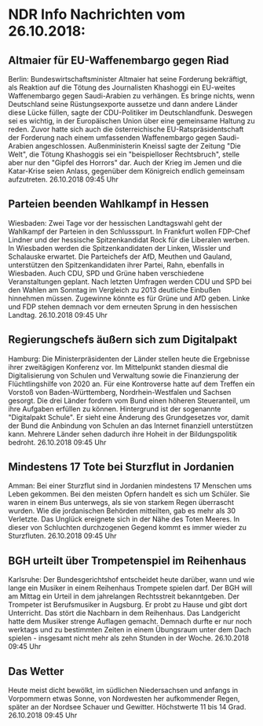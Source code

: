 # NDR Info Nachrichten vom 26.10.2018:


## Altmaier für EU-Waffenembargo gegen Riad
Berlin: Bundeswirtschaftsminister Altmaier hat seine Forderung bekräftigt, als Reaktion auf die Tötung des Journalisten Khashoggi ein EU-weites Waffenembargo gegen Saudi-Arabien zu verhängen. Es bringe nichts, wenn Deutschland seine Rüstungsexporte aussetze und dann andere Länder diese Lücke füllen, sagte der CDU-Politiker im Deutschlandfunk. Deswegen sei es wichtig, in der Europäischen Union über eine gemeinsame Haltung zu reden. Zuvor hatte sich auch die österreichische EU-Ratspräsidentschaft der Forderung nach einem umfassenden Waffenembargo gegen Saudi-Arabien angeschlossen. Außenministerin Kneissl sagte der Zeitung "Die Welt", die Tötung Khashoggis sei ein "beispielloser Rechtsbruch", stelle aber nur den "Gipfel des Horrors" dar. Auch der Krieg im Jemen und die Katar-Krise seien Anlass, gegenüber dem Königreich endlich gemeinsam aufzutreten. 26.10.2018 09:45 Uhr 

## Parteien beenden Wahlkampf in Hessen
Wiesbaden: Zwei Tage vor der hessischen Landtagswahl geht der Wahlkampf der Parteien in den Schlussspurt. In Frankfurt wollen FDP-Chef Lindner und der hessische Spitzenkandidat Rock für die Liberalen werben. In Wiesbaden werden die Spitzenkandidaten der Linken, Wissler und Schalauske erwartet. Die Parteichefs der AfD, Meuthen und Gauland, unterstützen den Spitzenkandidaten ihrer Partei, Rahn, ebenfalls in Wiesbaden. Auch CDU, SPD und Grüne haben verschiedene Veranstaltungen geplant. Nach letzten Umfragen werden CDU und SPD bei den Wahlen am Sonntag im Vergleich zu 2013 deutliche Einbußen hinnehmen müssen. Zugewinne könnte es für Grüne und AfD geben. Linke und FDP stehen demnach vor dem erneuten Sprung in den hessischen Landtag. 26.10.2018 09:45 Uhr 

## Regierungschefs äußern sich zum Digitalpakt
Hamburg: Die Ministerpräsidenten der Länder stellen heute die Ergebnisse ihrer zweitägigen Konferenz vor. Im Mittelpunkt standen diesmal die Digitalisierung von Schulen und Verwaltung sowie die Finanzierung der Flüchtlingshilfe von 2020 an. Für eine Kontroverse hatte auf dem Treffen ein Vorstoß von Baden-Württemberg, Nordrhein-Westfalen und Sachsen gesorgt. Die drei Länder fordern vom Bund einen höheren Steueranteil, um ihre Aufgaben erfüllen zu können. Hintergrund ist der sogenannte "Digitalpakt Schule". Er sieht eine Änderung des Grundgesetzes vor, damit der Bund die Anbindung von Schulen an das Internet finanziell unterstützen kann. Mehrere Länder sehen dadurch ihre Hoheit in der Bildungspolitik bedroht. 26.10.2018 09:45 Uhr 

## Mindestens 17 Tote bei Sturzflut in Jordanien
Amman: Bei einer Sturzflut sind in Jordanien mindestens 17 Menschen ums Leben gekommen. Bei den meisten Opfern handelt es sich um Schüler. Sie waren in einem Bus unterwegs, als sie von starkem Regen überrascht wurden. Wie die jordanischen Behörden mitteilten, gab es mehr als 30 Verletzte. Das Unglück ereignete sich in der Nähe des Toten Meeres. In dieser von Schluchten durchzogenen Gegend kommt es immer wieder zu Sturzfluten. 26.10.2018 09:45 Uhr 

## BGH urteilt über Trompetenspiel im Reihenhaus
Karlsruhe: Der Bundesgerichtshof entscheidet heute darüber, wann und wie lange ein Musiker in einem Reihenhaus Trompete spielen darf. Der BGH will am Mittag ein Urteil in dem jahrelangen Rechtsstreit bekanntgeben. Der Trompeter ist Berufsmusiker in Augsburg. Er probt zu Hause und gibt dort Unterricht. Das stört die Nachbarn in dem Reihenhaus. Das Landgericht hatte dem Musiker strenge Auflagen gemacht. Demnach durfte er nur noch werktags und zu bestimmten Zeiten in einem Übungsraum unter dem Dach spielen - insgesamt nicht mehr als zehn Stunden in der Woche. 26.10.2018 09:45 Uhr 

## Das Wetter
Heute meist dicht bewölkt, im südlichen Niedersachsen und anfangs in Vorpommern etwas Sonne, von Nordwesten her aufkommender Regen, später an der Nordsee Schauer und Gewitter. Höchstwerte 11 bis 14 Grad. 26.10.2018 09:45 Uhr 
